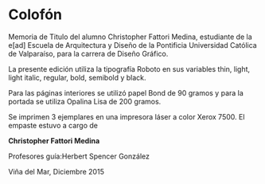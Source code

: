 # Colofón


Memoria de Titulo del alumno Christopher Fattori Medina, estudiante de la e[ad] Escuela de Arquitectura y Diseño de la Pontificia Universidad Católica de Valparaíso, para la carrera de Diseño Gráfico.

La presente edición utiliza la tipografía Roboto en sus variables thin, light, light italic, regular, bold, semibold y black.

Para las páginas interiores se utilizó papel Bond de 90 gramos y para la portada se utiliza Opalina Lisa de 200 gramos.

Se imprimen 3 ejemplares en una impresora láser a color Xerox 7500. El empaste estuvo a cargo de 





**Christopher Fattori Medina**

Profesores guía:Herbert Spencer González

Viña del Mar, Diciembre 2015